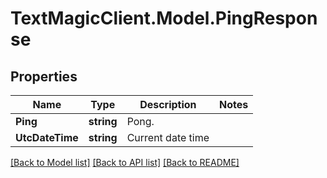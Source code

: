 # TextMagicClient.Model.PingResponse
## Properties

Name | Type | Description | Notes
------------ | ------------- | ------------- | -------------
**Ping** | **string** | Pong. | 
**UtcDateTime** | **string** | Current date time | 

[[Back to Model list]](../README.md#documentation-for-models) [[Back to API list]](../README.md#documentation-for-api-endpoints) [[Back to README]](../README.md)

